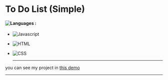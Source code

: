 # To Do List (Simple)

#### ![Languages](https://img.shields.io/github/languages/count/zeynab-jalalian/To-do-List-) :
 - ![Javascript](https://img.shields.io/badge/javascript-yellow) 
 - ![HTML](https://img.shields.io/badge/Html-orange)
 - ![CSS](https://img.shields.io/badge/Css-blue)
   
   ---
 you can see my project in [this demo](https://zeynab-jalalian.github.io/To-do-List-/)
  ___
